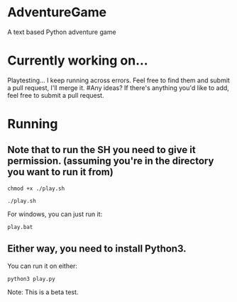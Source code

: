 # AdventureGame
A text based Python adventure game
# Currently working on...
Playtesting... I keep running across errors.  Feel free to find them and submit a pull request, I'll merge it.
#Any ideas?
If there's anything you'd like to add, feel free to submit a pull request.
# Running
## Note that to run the SH you need to give it permission. (assuming you're in the directory you want to run it from)
```
chmod +x ./play.sh

./play.sh
```
For windows, you can just run it:
```
play.bat
```
## Either way, you need to install Python3.
You can run it on either:
```
python3 play.py
```
Note: This is a beta test.
